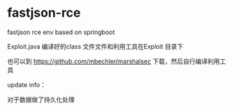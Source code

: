 # fastjson-rce
fastjson rce env based on springboot

Exploit.java  编译好的class 文件文件和利用工具在Exploit 目录下

也可以到 https://github.com/mbechler/marshalsec 下载，然后自行编译利用工具

update info：

对于数据做了持久化处理